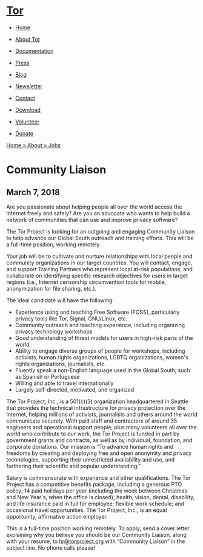 # [Tor](../index.html.en)

  * [Home](../index.html.en)
  * [About Tor](../about/overview.html.en)
  * [Documentation](../docs/documentation.html.en)
  * [Press](../press/press.html.en)
  * [Blog](https://blog.torproject.org/blog/)
  * [Newsletter](https://newsletter.torproject.org)
  * [Contact](../about/contact.html.en)

  * [Download](../download/download-easy.html.en)
  * [Volunteer](../getinvolved/volunteer.html.en)
  * [Donate](../donate/donate-button.html.en)

[Home » ](../index.html.en) [About » ](../about/overview.html.en)
[Jobs](../about/jobs.html.en)

# Community Liaison

## March 7, 2018

Are you passionate about helping people all over the world access the Internet
freely and safely? Are you an advocate who wants to help build a network of
communities that can use and improve privacy software?

The Tor Project is looking for an outgoing and engaging Community Liaison to
help advance our Global South outreach and training efforts. This will be a
full-time position, working remotely.

Your job will be to cultivate and nurture relationships with local people and
community organizations in our target countries. You will contact, engage, and
support Training Partners who represent local at-risk populations, and
collaborate on identifying specific research objectives for users in target
regions (i.e., Internet censorship circumvention tools for mobile,
anonymization for file sharing, etc.).

The ideal candidate will have the following:

  * Experience using and teaching Free Software (FOSS), particularly privacy tools like Tor, Signal, GNU/Linux, etc.
  * Community outreach and teaching experience, including organizing privacy technology workshops
  * Good understanding of threat models for users in high-risk parts of the world
  * Ability to engage diverse groups of people for workshops, including activists, human rights organizations, LGBTQ organizations, women's rights organizations, journalists, etc. 
  * Fluently speak a non-English language used in the Global South, such as Spanish or Portuguese
  * Willing and able to travel internationally
  * Largely self-directed, motivated, and organized

The Tor Project, Inc., is a 501(c)(3) organization headquartered in Seattle
that provides the technical infrastructure for privacy protection over the
Internet, helping millions of activists, journalists and others around the
world communicate securely. With paid staff and contractors of around 35
engineers and operational support people, plus many volunteers all over the
world who contribute to our work, the Tor Project is funded in part by
government grants and contracts, as well as by individual, foundation, and
corporate donations. Our mission is “To advance human rights and freedoms by
creating and deploying free and open anonymity and privacy technologies,
supporting their unrestricted availability and use, and furthering their
scientific and popular understanding.”

Salary is commensurate with experience and other qualifications. The Tor
Project has a competitive benefits package, including a generous PTO policy;
14 paid holidays per year (including the week between Christmas and New
Year's, when the office is closed); health, vision, dental, disability, and
life insurance paid in full for employee; flexible work schedule; and
occasional travel opportunities. The Tor Project, Inc., is an equal
opportunity, affirmative action employer.

This is a full-time position working remotely. To apply, send a cover letter
explaining why you believe you should be our Community Liaison, along with
your resume, to hr@torproject.org with “Community Liaison” in the subject
line. No phone calls please!

